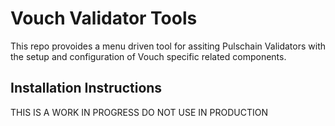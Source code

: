 # Vouch Validator Tools

This repo provoides a menu driven tool for assiting Pulschain Validators with the setup and configuration of Vouch specific related components.

## Installation Instructions

THIS IS A WORK IN PROGRESS DO NOT USE IN PRODUCTION

